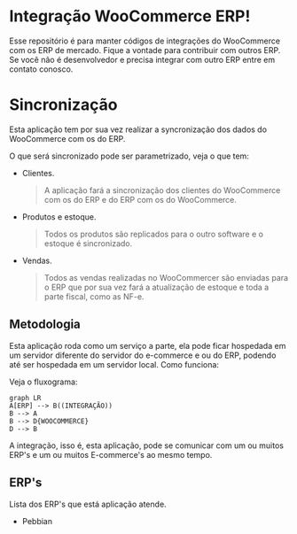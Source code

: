 ﻿# Integração WooCommerce ERP!

Esse repositório é para manter códigos de integrações do WooCommerce com os ERP de mercado. Fique a vontade para contribuir com outros ERP.
Se você não é desenvolvedor e precisa integrar com outro ERP entre em contato conosco.



# Sincronização

Esta aplicação tem por sua vez realizar a syncronização dos dados do WooCommerce com os do ERP.

O que será sincronizado pode ser parametrizado, veja o que tem:

- Clientes.
	> A aplicação fará a sincronização dos clientes do WooCommerce com os do ERP e do ERP com os do WooCommerce.

- Produtos e estoque.
	> Todos os produtos são replicados para o outro software e o estoque é sincronizado.

- Vendas.
	> Todos as vendas realizadas no WooCommercer são enviadas para o ERP que por sua vez fará a atualização de estoque e toda a parte fiscal, como as NF-e.


## Metodologia

Esta aplicação roda como um serviço a parte, ela pode ficar hospedada em um servidor diferente do servidor do e-commerce e ou do ERP, podendo até ser hospedada em um servidor local. Como funciona:


Veja o fluxograma:

```mermaid
graph LR
A[ERP] --> B((INTEGRAÇÃO))
B --> A
B --> D{WOOCOMMERCE}
D --> B
```
A integração, isso é, esta aplicação, pode se comunicar com um ou muitos ERP's e um ou muitos E-commerce's ao mesmo tempo.

## ERP's

Lista dos ERP's que está aplicação atende.

 - Pebbian



